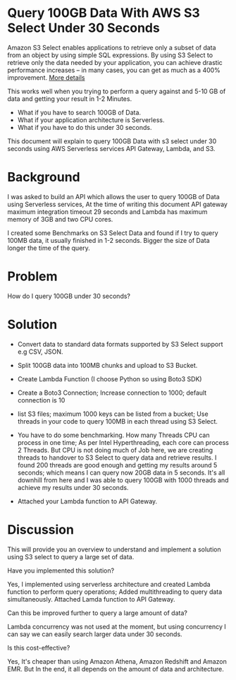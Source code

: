 Query 100GB Data With AWS S3 Select Under 30 Seconds
===========================================

Amazon S3 Select enables applications to retrieve only a subset of data from an object by using simple SQL expressions. By using S3 Select to retrieve only the data needed by your application, you can achieve drastic performance increases – in many cases, you can get as much as a 400% improvement. [More details](https://aws.amazon.com/blogs/aws/s3-glacier-select/)

This works well when you trying to perform a query against and 5-10 GB of data and getting your result in 1-2 Minutes.

* What if you have to search 100GB of Data.
* What if your application architecture is Serverless.
* What if you have to do this under 30 seconds.

This document will explain to query 100GB Data with s3 select under 30 seconds using AWS Serverless services API Gateway, Lambda, and S3.

Background
==========
I was asked to build an API which allows the user to query 100GB of Data using Serverless services, At the time of writing this document API gateway maximum integration timeout 29 seconds and Lambda has maximum memory of 3GB and two CPU cores.

I created some Benchmarks on S3 Select Data and found if I try to query 100MB data, it usually finished in 1-2 seconds. Bigger the size of Data longer the time of the query.

Problem
=======
How do I query 100GB under 30 seconds?

Solution
========
- Convert data to standard data formats supported by S3 Select support e.g CSV, JSON. 

- Split 100GB data into 100MB chunks and upload to S3 Bucket.

- Create Lambda Function (I choose Python so using Boto3 SDK)

- Create a Boto3 Connection; Increase connection to 1000; default connection is 10

- list S3 files; maximum 1000 keys can be listed from a bucket; Use threads in your code to query 100MB in each thread using S3 Select. 

- You have to do some benchmarking. How many Threads CPU can process in one time; As per Intel Hyperthreading, each core can process 2 Threads. But CPU is not doing much of Job here, we are creating threads to handover to S3 Select to query data and retrieve results. I found 200 threads are good enough and getting my results around 5 seconds; which means I can query now 20GB data in 5 seconds. It's all downhill from here and I was able to query 100GB with 1000 threads and achieve my results under 30 seconds. 

- Attached your Lambda function to API Gateway.

Discussion
==========
This will provide you an overview to understand and implement a solution using S3 select to query a large set of data.

Have you implemented this solution?

Yes, I implemented using serverless architecture and created Lambda function to perform query operations; Added multithreading to query data simultaneously. Attached Lamda function to API Gateway.

Can this be improved further to query a large amount of data?

Lambda concurrency was not used at the moment, but using concurrency I can say we can easily search larger data under 30 seconds.

Is this cost-effective?

Yes, It's cheaper than using Amazon Athena, Amazon Redshift and Amazon EMR. But In the end, it all depends on the amount of data and architecture.
